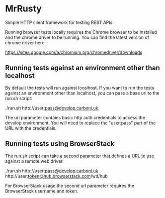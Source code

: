 # MrRusty
Simple HTTP client framework for testing REST APIs

Running browser tests locally requires the Chrome browser to be installed and the chrome driver to be running. You can find the latest version of chrome driver here: 

https://sites.google.com/a/chromium.org/chromedriver/downloads

## Running tests against an environment other than localhost

By default the tests will run against localhost. If you want to run the tests against an environment other than localhost, you can pass a base url to the run.sh script:

  ./run.sh http://user:pass@develop.carboni.uk
  
The url parameter contains basic http auth credentials to access the develop environment. You will need to replace the "user:pass" part of the URL with the credentials.
  
## Running tests using BrowserStack

The run.sh script can take a second parameter that defines a URL to use against a remote web driver:

  ./run.sh http://user:pass@develop.carboni.uk http://user:token@hub.browserstack.com/wd/hub

For BrowserStack usage the second url parameter requires the BrowserStack username and token.